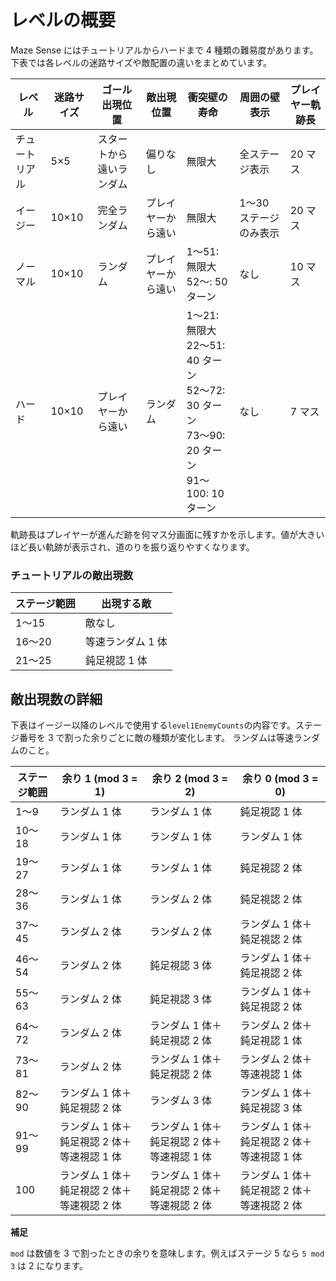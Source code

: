 # レベルの概要

Maze Sense にはチュートリアルからハードまで 4 種類の難易度があります。下表では各レベルの迷路サイズや敵配置の違いをまとめています。

| レベル         | 迷路サイズ | ゴール出現位置           | 敵出現位置         | 衝突壁の寿命                                                                                       | 周囲の壁表示           | プレイヤー軌跡長 |
| -------------- | ---------- | ------------------------ | ------------------ | -------------------------------------------------------------------------------------------------- | ---------------------- | ---------------- |
| チュートリアル | 5×5        | スタートから遠いランダム | 偏りなし           | 無限大                                                                                             | 全ステージ表示  | 20 マス          |
| イージー       | 10×10      | 完全ランダム             | プレイヤーから遠い | 無限大                                                                                             | 1〜30 ステージのみ表示 | 20 マス          |
| ノーマル       | 10×10      | ランダム                 | プレイヤーから遠い | 1〜51: 無限大<br>52〜: 50 ターン                                                                   | なし                   | 10 マス          |
| ハード         | 10×10      | プレイヤーから遠い       | ランダム           | 1〜21: 無限大<br>22〜51: 40 ターン<br>52〜72: 30 ターン<br>73〜90: 20 ターン<br>91〜100: 10 ターン | なし                   | 7 マス           |

軌跡長はプレイヤーが進んだ跡を何マス分画面に残すかを示します。値が大きいほど長い軌跡が表示され、道のりを振り返りやすくなります。

### チュートリアルの敵出現数

| ステージ範囲 | 出現する敵        |
| ------------ | ----------------- |
| 1〜15        | 敵なし            |
| 16〜20       | 等速ランダム 1 体 |
| 21〜25       | 鈍足視認 1 体     |

## 敵出現数の詳細

下表はイージー以降のレベルで使用する`level1EnemyCounts`の内容です。ステージ番号を 3 で割った余りごとに敵の種類が変化します。
ランダムは等速ランダムのこと。

| ステージ範囲 | 余り 1 (mod 3 = 1)                          | 余り 2 (mod 3 = 2)                          | 余り 0 (mod 3 = 0)                          |
| ------------ | ------------------------------------------- | ------------------------------------------- | ------------------------------------------- |
| 1〜9         | ランダム 1 体                               | ランダム 1 体                               | 鈍足視認 1 体                               |
| 10〜18       | ランダム 1 体                               | ランダム 1 体                               | ランダム 1 体                               |
| 19〜27       | ランダム 1 体                               | ランダム 1 体                               | 鈍足視認 2 体                               |
| 28〜36       | ランダム 1 体                               | ランダム 2 体                               | 鈍足視認 2 体                               |
| 37〜45       | ランダム 2 体                               | ランダム 2 体                               | ランダム 1 体＋鈍足視認 2 体                |
| 46〜54       | ランダム 2 体                               | 鈍足視認 3 体                               | ランダム 1 体＋鈍足視認 2 体                |
| 55〜63       | ランダム 2 体                               | 鈍足視認 3 体                               | ランダム 1 体＋鈍足視認 2 体                |
| 64〜72       | ランダム 2 体                               | ランダム 1 体＋鈍足視認 2 体                | ランダム 2 体＋鈍足視認 1 体                |
| 73〜81       | ランダム 2 体                               | ランダム 1 体＋鈍足視認 2 体                | ランダム 2 体＋等速視認 1 体                |
| 82〜90       | ランダム 1 体＋鈍足視認 2 体                | ランダム 3 体                               | ランダム 1 体＋鈍足視認 3 体                |
| 91〜99       | ランダム 1 体＋鈍足視認 2 体＋等速視認 1 体 | ランダム 1 体＋鈍足視認 2 体＋等速視認 1 体 | ランダム 1 体＋鈍足視認 2 体＋等速視認 1 体 |
| 100          | ランダム 1 体＋鈍足視認 2 体＋等速視認 2 体 | ランダム 1 体＋鈍足視認 2 体＋等速視認 2 体 | ランダム 1 体＋鈍足視認 2 体＋等速視認 2 体 |

**補足**

`mod` は数値を 3 で割ったときの余りを意味します。例えばステージ 5 なら `5 mod 3` は 2 になります。
